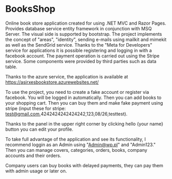 # BooksShop

Online book store application created for using .NET MVC and Razor Pages. Provides database service entity framework in conjunction with MSQ Server. The visual side is supported by bootstrap. The project implements the concept of "areas", "identity", sending e-mails using mailkit and mimekit as well as the SendGrid service. Thanks to the "Meta for Developers" service for applications it is possible registering and logging in with a facebook account. The payment operation is carried out using the Stripe service. Some components were provided by third parties such as data table.

Thanks to the azure service, the application is available at https://asirxesbookstore.azurewebsites.net/

To use the project, you need to create a fake account or register via facebook. You will be logged in automatically. Then you can add books to your shopping cart. Then you can buy them and make fake payment using stripe (input these for stripe: test@gmail.com,4242424242424242,123,08/26,testtest).

Thanks to the panel in the upper right corner by clicking hello {your name} button you can edit your profile.

To take full advantage of the application and see its functionality, I recommend loggin as an Admin using "Admin@wp.pl" and "Admin123." Then you can manage covers, categories, orders, books, company accounts and their orders.

Company users can buy books with delayed payments, they can pay them with admin usage or later on.
